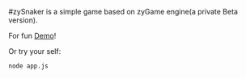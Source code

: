#zySnaker is a simple game based on zyGame engine(a private Beta version).

For fun [Demo](http://leizeng.github.io/zySnaker)!

Or try your self:
```shell
node app.js
```
